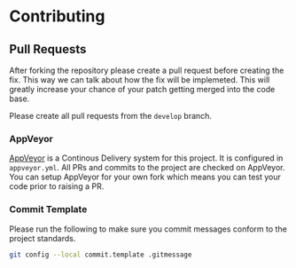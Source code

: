 # Contributing

## Pull Requests

After forking the repository please create a pull request before creating the
fix. This way we can talk about how the fix will be implemeted. This will
greatly increase your chance of your patch getting merged into the code base.

Please create all pull requests from the `develop` branch.

### AppVeyor

[AppVeyor](https://www.appveyor.com/) is a Continous Delivery system for this
project. It is configured in `appveyor.yml`. All PRs and commits to the project
are checked on AppVeyor. You can setup AppVeyor for your own fork which means
you can test your code prior to raising a PR.

### Commit Template

Please run the following to make sure you commit messages conform to the project
standards.

```bash
git config --local commit.template .gitmessage
```
